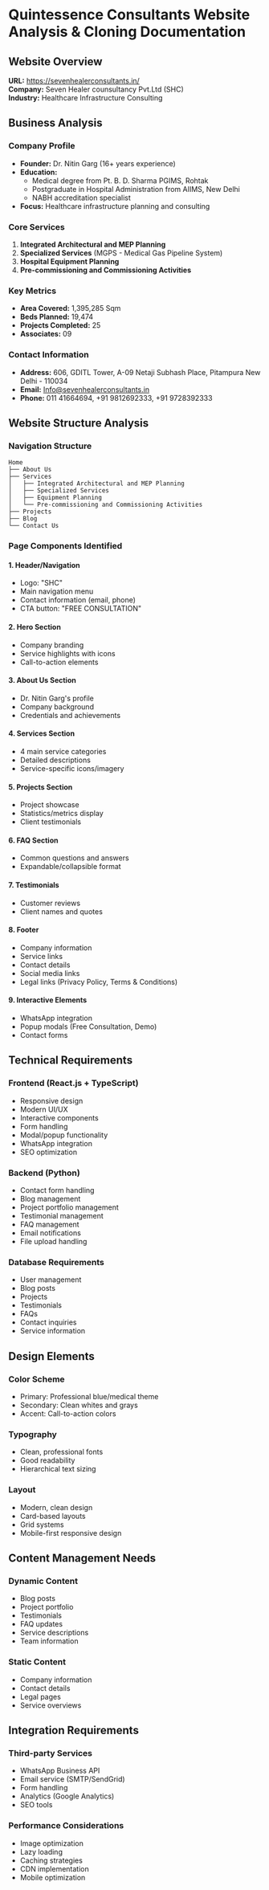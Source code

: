 # Quintessence Consultants Website Analysis & Cloning Documentation

## Website Overview

**URL:** https://sevenhealerconsultants.in/  
**Company:** Seven Healer counsultancy Pvt.Ltd (SHC)  
**Industry:** Healthcare Infrastructure Consulting  

## Business Analysis

### Company Profile
- **Founder:** Dr. Nitin Garg (16+ years experience)
- **Education:** 
  - Medical degree from Pt. B. D. Sharma PGIMS, Rohtak
  - Postgraduate in Hospital Administration from AIIMS, New Delhi
  - NABH accreditation specialist
- **Focus:** Healthcare infrastructure planning and consulting

### Core Services
1. **Integrated Architectural and MEP Planning**
2. **Specialized Services** (MGPS - Medical Gas Pipeline System)
3. **Hospital Equipment Planning**
4. **Pre-commissioning and Commissioning Activities**

### Key Metrics
- **Area Covered:** 1,395,285 Sqm
- **Beds Planned:** 19,474
- **Projects Completed:** 25
- **Associates:** 09

### Contact Information
- **Address:** 606, GDITL Tower, A-09 Netaji Subhash Place, Pitampura New Delhi - 110034
- **Email:** Info@sevenhealerconsultants.in
- **Phone:** 011 41664694, +91 9812692333, +91 9728392333

## Website Structure Analysis

### Navigation Structure
```
Home
├── About Us
├── Services
│   ├── Integrated Architectural and MEP Planning
│   ├── Specialized Services
│   ├── Equipment Planning
│   └── Pre-commissioning and Commissioning Activities
├── Projects
├── Blog
└── Contact Us
```

### Page Components Identified

#### 1. Header/Navigation
- Logo: "SHC"
- Main navigation menu
- Contact information (email, phone)
- CTA button: "FREE CONSULTATION"

#### 2. Hero Section
- Company branding
- Service highlights with icons
- Call-to-action elements

#### 3. About Us Section
- Dr. Nitin Garg's profile
- Company background
- Credentials and achievements

#### 4. Services Section
- 4 main service categories
- Detailed descriptions
- Service-specific icons/imagery

#### 5. Projects Section
- Project showcase
- Statistics/metrics display
- Client testimonials

#### 6. FAQ Section
- Common questions and answers
- Expandable/collapsible format

#### 7. Testimonials
- Customer reviews
- Client names and quotes

#### 8. Footer
- Company information
- Service links
- Contact details
- Social media links
- Legal links (Privacy Policy, Terms & Conditions)

#### 9. Interactive Elements
- WhatsApp integration
- Popup modals (Free Consultation, Demo)
- Contact forms

## Technical Requirements

### Frontend (React.js + TypeScript)
- Responsive design
- Modern UI/UX
- Interactive components
- Form handling
- Modal/popup functionality
- WhatsApp integration
- SEO optimization

### Backend (Python)
- Contact form handling
- Blog management
- Project portfolio management
- Testimonial management
- FAQ management
- Email notifications
- File upload handling

### Database Requirements
- User management
- Blog posts
- Projects
- Testimonials
- FAQs
- Contact inquiries
- Service information

## Design Elements

### Color Scheme
- Primary: Professional blue/medical theme
- Secondary: Clean whites and grays
- Accent: Call-to-action colors

### Typography
- Clean, professional fonts
- Good readability
- Hierarchical text sizing

### Layout
- Modern, clean design
- Card-based layouts
- Grid systems
- Mobile-first responsive design

## Content Management Needs

### Dynamic Content
- Blog posts
- Project portfolio
- Testimonials
- FAQ updates
- Service descriptions
- Team information

### Static Content
- Company information
- Contact details
- Legal pages
- Service overviews

## Integration Requirements

### Third-party Services
- WhatsApp Business API
- Email service (SMTP/SendGrid)
- Form handling
- Analytics (Google Analytics)
- SEO tools

### Performance Considerations
- Image optimization
- Lazy loading
- Caching strategies
- CDN implementation
- Mobile optimization

